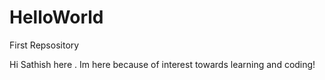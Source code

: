 # HelloWorld
First Repsository

Hi Sathish here . Im here because of interest towards learning and coding!
